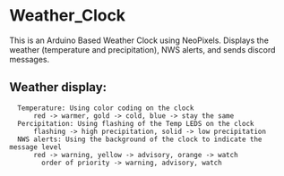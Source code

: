# Weather_Clock

  This is an Arduino Based Weather Clock using NeoPixels. Displays the weather (temperature and precipitation), NWS alerts, and sends discord messages.

## Weather display:
```
  Temperature: Using color coding on the clock
      red -> warmer, gold -> cold, blue -> stay the same
  Percipitation: Using flashing of the Temp LEDS on the clock
      flashing -> high precipitation, solid -> low precipitation
  NWS alerts: Using the background of the clock to indicate the message level
      red -> warning, yellow -> advisory, orange -> watch
        order of priority -> warning, advisory, watch
```

        

